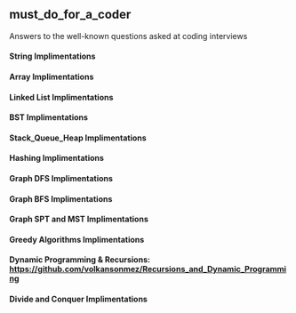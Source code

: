 ## must_do_for_a_coder
Answers to the well-known questions asked at coding interviews

#### String Implimentations
#### Array Implimentations
#### Linked List Implimentations
#### BST Implimentations
#### Stack_Queue_Heap Implimentations
#### Hashing Implimentations
#### Graph DFS Implimentations
#### Graph BFS Implimentations
#### Graph SPT and MST Implimentations
#### Greedy Algorithms Implimentations
#### Dynamic Programming & Recursions: https://github.com/volkansonmez/Recursions_and_Dynamic_Programming
#### Divide and Conquer Implimentations
